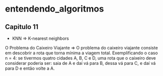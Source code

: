 # entendendo_algoritmos

## Capitulo 11

- KNN => K-nearest neighbors

O Problema do Caixeiro Viajante => O problema do caixeiro viajante consiste em descobrir a rota que torna mínima a viagem total. Exemplificando o caso n = 4: se tivermos quatro cidades A, B, C e D, uma rota que o caixeiro deve considerar poderia ser: saia de A e daí vá para B, dessa vá para C, e daí vá para D e então volte a A.
